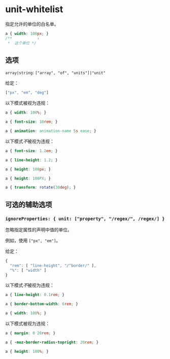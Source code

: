 # unit-whitelist

指定允许的单位的白名单。

```css
a { width: 100px; }
/**           ↑
 *  这个单位 */
```

## 选项

`array|string`: `["array", "of", "units"]|"unit"`

给定：

```js
["px", "em", "deg"]
```

以下模式被视为违规：

```css
a { width: 100%; }
```

```css
a { font-size: 10rem; }
```

```css
a { animation: animation-name 5s ease; }
```

以下模式*不*被视为违规：

```css
a { font-size: 1.2em; }
```

```css
a { line-height: 1.2; }
```

```css
a { height: 100px; }
```

```css
a { height: 100PX; }
```

```css
a { transform: rotate(30deg); }
```

## 可选的辅助选项

### `ignoreProperties: { unit: ["property", "/regex/", /regex/] }`

忽略指定属性的声明中值的单位。

例如，使用 `["px", "em"]`。

给定：

```js
{
  "rem": [ "line-height", "/^border/" ],
  "%": [ "width" ]
}
```

以下模式*不*被视为违规：

```css
a { line-height: 0.1rem; }
```

```css
a { border-bottom-width: 6rem; }
```

```css
a { width: 100%; }
```

以下模式被视为违规：

```css
a { margin: 0 20rem; }
```

```css
a { -moz-border-radius-topright: 20rem; }
```

```css
a { height: 100%; }
```
